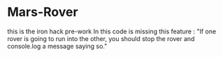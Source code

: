 # Mars-Rover
this is the iron hack pre-work
In this code is missing this feature : "If one rover is going to run into the other, you should stop the rover and console.log a message saying so."

